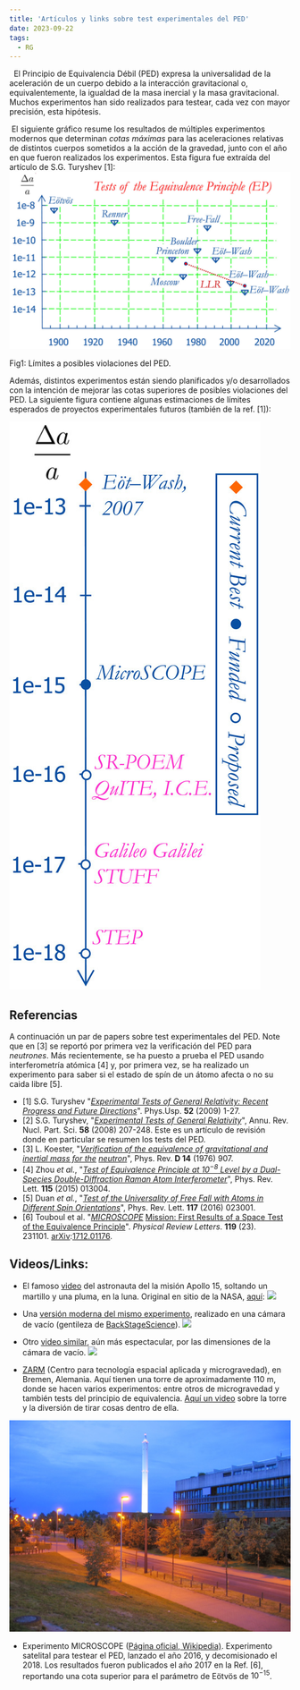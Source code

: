 ```yaml
---
title: 'Artículos y links sobre test experimentales del PED'
date: 2023-09-22
tags:
  - RG
---
```


  El Principio de Equivalencia Débil (PED) expresa la universalidad de la aceleración de un cuerpo debido a la interacción gravitacional o, equivalentemente, la igualdad de la masa inercial y la masa gravitacional. Muchos experimentos han sido realizados para testear, cada vez con mayor precisión, esta hipótesis.

 El siguiente gráfico resume los resultados de múltiples experimentos modernos que determinan _cotas máximas_ para las aceleraciones relativas de distintos cuerpos sometidos a la acción de la gravedad, junto con el año en que fueron realizados los experimentos. Esta figura fue extraída del artículo de S.G. Turyshev \[1\]:
  
![](Pics/EP-tests.png)

Fig1: Límites a posibles violaciones del PED.

Además, distintos experimentos están siendo planificados y/o desarrollados con la intención de mejorar las cotas superiores de posibles violaciones del PED. La siguiente figura contiene algunas estimaciones de límites esperados de proyectos experimentales futuros (también de la ref. \[1\]):

![](Pics/future-WEP-tests.png)

## **Referencias**

A continuación un par de papers sobre test experimentales del PED. Note que en \[3\] se reportó por primera vez la verificación del PED para _neutrones_. Más recientemente, se ha puesto a prueba el PED usando interferometría atómica \[4\] y, por primera vez, se ha realizado un experimento para saber si el estado de spín de un átomo afecta o no su caida libre \[5\].

*   \[1\] S.G. Turyshev "_[Experimental Tests of General Relativity: Recent Progress and Future Directions](http://arxiv.org/abs/0809.3730)_". Phys.Usp. **52** (2009) 1-27.
*   \[2\] S.G. Turyshev, "_[Experimental Tests of General Relativity](http://www.annualreviews.org/doi/abs/10.1146/annurev.nucl.58.020807.111839)_", Annu. Rev. Nucl. Part. Sci. **58** (2008) 207-248. Este es un artículo de revisión donde en particular se resumen los tests del PED.
*   \[3\] L. Koester, "_[Verification of the equivalence of gravitational and inertial mass for the](http://prd.aps.org/abstract/PRD/v14/i4/p907_1)_ _[neutron](http://prd.aps.org/abstract/PRD/v14/i4/p907_1)_", Phys. Rev. **D 14** (1976) 907.
*   \[4\] Zhou _et al._, "_[Test of Equivalence Principle at $10^{-8}$ Level by a Dual-Species Double-Diffraction Raman Atom Interferometer](http://dx.doi.org/10.1103/PhysRevLett.115.013004)_", Phys. Rev. Lett. **115** (2015) 013004.
*   \[5\] Duan _et al._, "_[Test of the Universality of Free Fall with Atoms in Different Spin Orientations](http://dx.doi.org/10.1103/PhysRevLett.117.023001)_", Phys. Rev. Lett. **117** (2016) 023001.
*   \[6\] Touboul et al. "[_MICROSCOPE_](https://doi.org/10.1103/PhysRevLett.119.231101) [Mission: First Results of a Space Test of the Equivalence Principle](https://doi.org/10.1103/PhysRevLett.119.231101)". _Physical Review Letters_. **119** (23). 231101. [arXiv](https://en.wikipedia.org/wiki/ArXiv_(identifier) "ArXiv (identifier)"):[1712.01176](https://arxiv.org/abs/1712.01176).

## **Videos/Links**:

*   El famoso [video](https://youtu.be/5C5_dOEyAfk) del astronauta del la misión Apollo 15, soltando un martillo y una pluma, en la luna. Original en sitio de la NASA, [aquí](http://nssdc.gsfc.nasa.gov/planetary/lunar/apollo_15_feather_drop.html):
  ![](https://youtu.be/5C5_dOEyAfk)

*   Una [versión moderna del mismo experimento](https://youtu.be/cjSvxWpbP_o), realizado en una cámara de vacío (gentileza de [BackStageScience](https://www.youtube.com/channel/UCP16wb-IThCVvM8D-Xx8HXA)). 
![](https://youtu.be/cjSvxWpbP_o)

*   Otro [video similar](https://youtu.be/E43-CfukEgs), aún más espectacular, por las dimensiones de la cámara de vacío. 
  ![](https://youtu.be/E43-CfukEgs)

*   [ZARM](http://www.zarm.uni-bremen.de/) (Centro para tecnología espacial aplicada y microgravedad), en Bremen, Alemania. Aquí tienen una torre de aproximadamente 110 m, donde se hacen varios experimentos: entre otros de microgravedad y también tests del principio de equivalencia. [Aquí un video](http://www.zarm.uni-bremen.de/drop-tower.html) sobre la torre y la diversión de tirar cosas dentro de ella.

![](Pics/5935639.jpg)

*   Experimento MICROSCOPE ([Página oficial, Wikipedia)](https://en.wikipedia.org/wiki/MICROSCOPE). Experimento satelital para testear el PED, lanzado el año 2016, y decomisionado el 2018. Los resultados fueron publicados el año 2017 en la Ref. \[6\], reportando una cota superior para el parámetro de Eötvös de $10^{-15}$.
